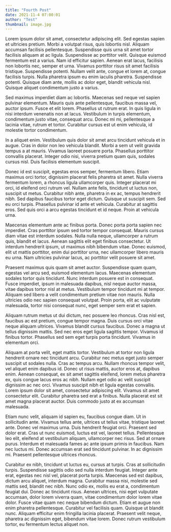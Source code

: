 ```yaml
---
title: "Fourth Post"
date: 2021-11-4 07:00:01
author: "Test"
thumbnail: image.jpg
---
```


Lorem ipsum dolor sit amet, consectetur adipiscing elit. Sed egestas sapien et ultricies pretium. Morbi a volutpat risus, quis lobortis nisl. Aliquam accumsan facilisis pellentesque. Suspendisse quis urna sit amet tortor facilisis aliquam at ac ligula. Suspendisse ac porttitor velit. Quisque euismod fermentum est a varius. Nam id efficitur sapien. Aenean erat lacus, facilisis non lobortis nec, semper et urna. Vivamus porttitor risus sit amet facilisis tristique. Suspendisse potenti. Nullam velit ante, congue et lorem at, congue facilisis turpis. Nulla pharetra ipsum eu enim iaculis pharetra. Suspendisse potenti. Quisque diam ante, mollis ac dolor eget, blandit vehicula nisl. Quisque aliquet condimentum justo a varius.

Sed maximus imperdiet diam ac lobortis. Maecenas sed neque vel sapien pulvinar elementum. Mauris quis ante pellentesque, faucibus massa vel, auctor ipsum. Fusce et elit lorem. Phasellus ut rutrum erat. In quis ligula in nisi interdum venenatis non at lacus. Vestibulum in turpis elementum, condimentum justo vitae, consequat arcu. Donec mi mi, pellentesque a lacinia vitae, rutrum et tortor. Curabitur cursus est ut enim vehicula, id molestie tortor condimentum.

In a aliquet enim. Vestibulum quis dolor sit amet arcu tincidunt vehicula et in augue. Cras in dolor non leo vehicula blandit. Morbi a sem ut velit gravida tempus a at mauris. Vivamus laoreet posuere porta. Phasellus porttitor convallis placerat. Integer odio nisi, viverra pretium quam quis, sodales cursus nisl. Duis facilisis elementum suscipit.

Donec id est suscipit, egestas eros semper, fermentum libero. Etiam maximus orci tortor, dignissim placerat felis pharetra sit amet. Nulla viverra fermentum lorem, a rhoncus ligula ullamcorper quis. Integer placerat mi orci, id eleifend orci rutrum vel. Nullam ante felis, tincidunt ut luctus non, suscipit ut metus. Curabitur nibh ante, pharetra in ex ac, tempus hendrerit nibh. Sed dapibus faucibus tortor eget dictum. Quisque ut suscipit sem. Sed eu orci turpis. Phasellus pulvinar id ante et vehicula. Curabitur at sagittis eros. Sed quis orci a arcu egestas tincidunt et id neque. Proin at vehicula urna.

Maecenas elementum ante ac finibus porta. Donec porta porta sapien nec imperdiet. Cras porttitor ipsum sed tortor tempor consequat. Mauris cursus diam vitae est interdum sodales. Nulla nulla neque, ullamcorper a rutrum quis, blandit et lacus. Aenean sagittis elit eget finibus consectetur. Ut interdum hendrerit ipsum, ut maximus nibh bibendum vitae. Donec euismod, elit ut mattis porttitor, enim dui porttitor urna, nec ullamcorper libero mauris eu urna. Nam ultricies pulvinar lacus, ac porttitor velit posuere sit amet.

Praesent maximus quis quam sit amet auctor. Suspendisse quam quam, egestas vel arcu sed, euismod elementum lacus. Maecenas elementum sodales tortor quis tincidunt. Nunc interdum posuere est in consequat. Fusce imperdiet, ipsum in malesuada dapibus, nisl neque auctor massa, vitae dapibus tortor nisl at metus. Vestibulum tempor tincidunt mi at tempor. Aliquam sed libero a velit condimentum pretium vitae non mauris. Nulla ultricies odio nec sapien consequat volutpat. Proin porta, elit ac vulputate malesuada, tortor nisi consequat nunc, eget semper sem erat et sapien.

Aliquam rutrum metus ut dui dictum, nec posuere leo rhoncus. Cras nisl est, faucibus ac est pretium, congue tempor magna. Duis cursus orci vitae neque aliquam ultrices. Vivamus blandit cursus faucibus. Donec a magna ut tellus dignissim mattis. Sed nec eros eget ligula sagittis tempor. Vivamus id finibus tortor. Phasellus sed sem eget turpis porta tincidunt. Vivamus in elementum orci.

Aliquam at porta velit, eget mattis tortor. Vestibulum at tortor non ligula hendrerit ornare nec tincidunt arcu. Curabitur nec metus eget justo semper suscipit ut sodales nulla. Cras ac tempus arcu. Nullam rhoncus tempor velit, vel aliquet enim dapibus id. Donec ut risus mattis, auctor eros at, dapibus enim. Aenean consequat, ex sit amet sagittis eleifend, lorem metus pharetra ex, quis congue lacus eros ac nibh. Nullam eget odio ac velit suscipit dignissim ac nec orci. Vivamus suscipit nibh et ligula egestas convallis. Lorem ipsum dolor sit amet, consectetur adipiscing elit. Vivamus sit amet consectetur elit. Curabitur pharetra sed erat a finibus. Nulla placerat est sit amet magna placerat auctor. Duis commodo justo at ex accumsan malesuada.

Etiam nunc velit, aliquam id sapien eu, faucibus congue diam. Ut in sollicitudin ante. Vivamus tellus ante, ultrices ut tellus vitae, tristique laoreet ante. Donec vel maximus urna. Duis hendrerit feugiat orci. Praesent sed dolor erat. Cras ut nunc euismod, luctus est vel, laoreet tellus. Pellentesque leo elit, eleifend at vestibulum aliquam, ullamcorper nec risus. Sed at ornare purus. Interdum et malesuada fames ac ante ipsum primis in faucibus. Nam nec luctus mi. Donec accumsan erat sed tincidunt pulvinar. In ac dignissim mi. Praesent pellentesque ultrices rhoncus.

Curabitur ex nibh, tincidunt ut luctus eu, cursus at turpis. Cras at sollicitudin turpis. Suspendisse sagittis odio sed nulla interdum feugiat. Integer ante erat, egestas nec nisl vel, placerat porta turpis. Maecenas sed est dapibus, dictum arcu aliquet, interdum magna. Curabitur massa nisi, molestie sed mattis sed, blandit nec nibh. Nunc odio ex, mollis eu erat a, condimentum feugiat dui. Donec ac tincidunt risus. Aenean ultrices, nisi eget vulputate accumsan, dolor lorem viverra quam, vitae condimentum dolor lorem vitae dolor. Fusce vitae quam nec neque bibendum dictum. Etiam et augue non enim pharetra pellentesque. Curabitur vel facilisis quam. Quisque ut blandit nunc. Aliquam efficitur enim fringilla lacinia placerat. Praesent velit neque, pharetra ac dignissim eget, bibendum vitae lorem. Donec rutrum vestibulum tortor, eu fermentum lectus aliquet non.
